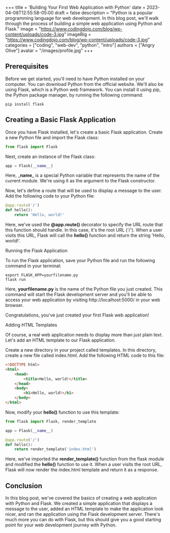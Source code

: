 +++
title = 'Building Your First Web Application with Python'
date = 2023-04-08T12:55:58-05:00
draft = false
description = "Python is a popular programming language for web development. In this blog post, we'll walk through the process of building a simple web application using Python and Flask."
image = "https://www.codingdojo.com/blog/wp-content/uploads/code-3.jpg"
imageBig = "https://www.codingdojo.com/blog/wp-content/uploads/code-3.jpg"
categories = ["coding", "web-dev", "python", "intro"]
authors = ["Angry Olive"]
avatar = "/images/profile.jpg"
+++

## Prerequisites

Before we get started, you'll need to have Python installed on your computer. You can download Python from the official website. We'll also be using Flask, which is a Python web framework. You can install it using pip, the Python package manager, by running the following command:

```properties
pip install flask
```

## Creating a Basic Flask Application

Once you have Flask installed, let's create a basic Flask application. Create a new Python file and import the Flask class:
```python
from flask import Flask
```

Next, create an instance of the Flask class:
```python
app = Flask(__name__)
```

Here, \___name__\_ is a special Python variable that represents the name of the current module. We're using it as the argument to the Flask constructor.

Now, let's define a route that will be used to display a message to the user. Add the following code to your Python file:
```python
@app.route('/')
def hello():
    return 'Hello, world!'
```
Here, we've used the **@app.route()** decorator to specify the URL route that this function should handle. In this case, it's the root URL ('/'). When a user visits this URL, Flask will call the **hello()** function and return the string 'Hello, world!'.

Running the Flask Application

To run the Flask application, save your Python file and run the following command in your terminal:
```properties
export FLASK_APP=yourfilename.py
flask run
```

Here, **yourfilename.py** is the name of the Python file you just created. This command will start the Flask development server and you'll be able to access your web application by visiting <a class="black">http://localhost:5000/</a> in your web browser.

Congratulations, you've just created your first Flask web application!

Adding HTML Templates

Of course, a real web application needs to display more than just plain text. Let's add an HTML template to our Flask application.

Create a new directory in your project called templates. In this directory, create a new file called index.html. Add the following HTML code to this file:
```html
<!DOCTYPE html>
<html>
    <head>
        <title>Hello, world!</title>
    </head>
    <body>
        <h1>Hello, world!</h1>
    </body>
</html>
```
Now, modify your **hello()** function to use this template:

```python
from flask import Flask, render_template

app = Flask(__name__)

@app.route('/')
def hello():
    return render_template('index.html')
```

Here, we've imported the **render_template()** function from the flask module and modified the **hello()** function to use it. When a user visits the root URL, Flask will now render the index.html template and return it as a response.


## Conclusion

In this blog post, we've covered the basics of creating a web application with Python and Flask. We created a simple application that displays a message to the user, added an HTML template to make the application look nicer, and ran the application using the Flask development server. There's much more you can do with Flask, but this should give you a good starting point for your web development journey with Python.